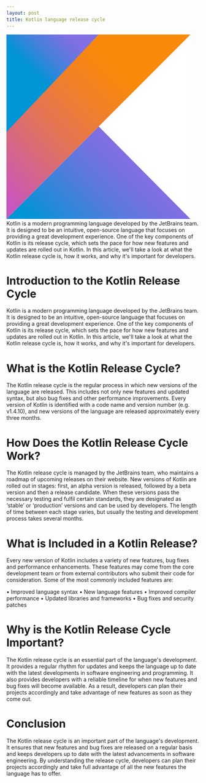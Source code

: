 ```yaml
---
layout: post
title: Kotlin language release cycle
---
```

<div class="row">
    <div class="col-sm-2">
        <img src="/images/kotlin.png" alt="Kotlin lang logo"/>
    </div>
    <div class="col-sm-10">
        Kotlin is a modern programming language developed by the JetBrains team. It is designed to be an intuitive, open-source language that focuses on providing a great development experience. One of the key components of Kotlin is its release cycle, which sets the pace for how new features and updates are rolled out in Kotlin. In this article, we'll take a look at what the Kotlin release cycle is, how it works, and why it's important for developers.
    </div>
</div>

# Introduction to the Kotlin Release Cycle
Kotlin is a modern programming language developed by the JetBrains team. It is designed to be an intuitive, open-source language that focuses on providing a great development experience. One of the key components of Kotlin is its release cycle, which sets the pace for how new features and updates are rolled out in Kotlin. In this article, we'll take a look at what the Kotlin release cycle is, how it works, and why it's important for developers.

# What is the Kotlin Release Cycle?
The Kotlin release cycle is the regular process in which new versions of the language are released. This includes not only new features and updated syntax, but also bug fixes and other performance improvements. Every version of Kotlin is identified with a code name and version number (e.g. v1.4.10), and new versions of the language are released approximately every three months.

# How Does the Kotlin Release Cycle Work?
The Kotlin release cycle is managed by the JetBrains team, who maintains a roadmap of upcoming releases on their website. New versions of Kotlin are rolled out in stages: first, an alpha version is released, followed by a beta version and then a release candidate. When these versions pass the necessary testing and fulfil certain standards, they are designated as ‘stable’ or ‘production’ versions and can be used by developers. The length of time between each stage varies, but usually the testing and development process takes several months.

# What is Included in a Kotlin Release?
Every new version of Kotlin includes a variety of new features, bug fixes and performance enhancements. These features may come from the core development team or from external contributors who submit their code for consideration. Some of the most commonly included features are:

• Improved language syntax
• New language features
• Improved compiler performance
• Updated libraries and frameworks
• Bug fixes and security patches

# Why is the Kotlin Release Cycle Important?
The Kotlin release cycle is an essential part of the language's development. It provides a regular rhythm for updates and keeps the language up to date with the latest developments in software engineering and programming. It also provides developers with a reliable timeline for when new features and bug fixes will become available. As a result, developers can plan their projects accordingly and take advantage of new features as soon as they come out.

# Conclusion
The Kotlin release cycle is an important part of the language's development. It ensures that new features and bug fixes are released on a regular basis and keeps developers up to date with the latest advancements in software engineering. By understanding the release cycle, developers can plan their projects accordingly and take full advantage of all the new features the language has to offer.
